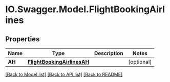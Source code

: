 # IO.Swagger.Model.FlightBookingAirlines
## Properties

Name | Type | Description | Notes
------------ | ------------- | ------------- | -------------
**AH** | [**FlightBookingAirlinesAH**](FlightBookingAirlinesAH.md) |  | [optional] 

[[Back to Model list]](../README.md#documentation-for-models) [[Back to API list]](../README.md#documentation-for-api-endpoints) [[Back to README]](../README.md)

